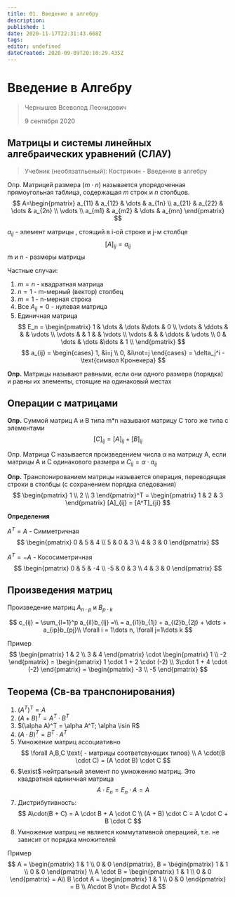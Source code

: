 ```yaml
---
title: 01. Введение в алгебру
description: 
published: 1
date: 2020-11-17T22:31:43.668Z
tags: 
editor: undefined
dateCreated: 2020-09-09T20:10:29.435Z
---
```


# Введение в Алгебру
> Чернышев Всеволод Леонидович
>
> 9 сентября 2020 

## Матрицы и системы линейных алгебраических уравнений (СЛАУ)
> Учебник (необязатльеный): Кострикин - Введение в алгебру

Опр. Матрицей размера $(m\cdot n)$ называется упорядоченная прямоугольная таблица, содержащая $m$ строк и $n$ столбцов.
$$
A=\begin{pmatrix}
a_{11} & a_{12} & \dots & a_{1n} \\
a_{21} & a_{22} & \dots & a_{2n} \\
\vdots  \\
a_{m1} & a_{m2} & \dots & a_{mn}
\end{pmatrix}
$$

$a_{ij}$ - элемент матрицы , стоящий в i-ой строке и j-м столбце
$$
[A]_{ij} = a_{ij}
$$
m и n - размеры матрицы

Частные случаи:
1. $m = n$ - квадратная матрица
2. $n = 1$ - m-мерный (вектор) столбец
3. $m = 1$ - n-мерная строка
4. Все $A_{ij} = 0$ - нулевая матрица
5. Единичная матрица
$$
E_n = \begin{pmatrix}
1 & \dots & \dots &\dots & 0 \\
\vdots & \ddots & & & \vdots \\
\vdots & & 1 & & \vdots \\
\vdots & & & \ddots & \vdots \\
0 & \dots & \dots &\dots & 1 \\
\end{pmatrix}
$$
$$
a_{ij} = \begin{cases}
1, &i=j \\
0, &i\not=j
\end{cases}
 = \delta_j^i - \text{символ Кронекера}
$$

**Опр.** Матрицы называют равными, если они одного размера (порядка) и равны их элементы,
стоящие на одинаковый местах

## Операции с матрицами
**Опр.** Суммой матриц А и B типа m*n называют матрицу С того же типа с элементами
$$
[C]_{ij} = [A]_{ij} + [B]_{ij}
$$

Опр. Матрица С называется произведением числа $\alpha$ на матрицу A, если матрицы A и C одинакового размера и $C_{ij} = \alpha \cdot a_{ij}$

**Опр.** Транспонированием матрицы  называется операция, переводящая строки в столбцы (с сохранением порядка следования)
$$
\begin{pmatrix}
1 \\
2 \\
3
\end{pmatrix}^T =
\begin{pmatrix}
1 & 2 & 3
\end{pmatrix}
[A]_{ij} = [A^T]_{ji}
$$


**Определения**

$A^T= A$ - Симметричная
$$
\begin{pmatrix}
0 & 5 & 4 \\
5 & 0 & 3 \\
4 & 3 & 0
\end{pmatrix}
$$

$A^T = -A$ - Кососиметричная
$$
\begin{pmatrix}
0 & 5 & -4 \\
-5 & 0 & 3 \\
4 & 3 & 0
\end{pmatrix}
$$

## Произведения матриц
Произведение матриц $A_{n\cdot p}$ и $B_{p\cdot k}$

$$
c_{ij} = \sum_{l=1}^p a_{il}b_{lj} =\\
= a_{i1}b_{1j} + a_{i2}b_{2j} + \dots + a_{ip}b_{pj}\\
\forall i = 1\dots n, \forall j=1\dots k
$$

Пример
$$
\begin{pmatrix}
1 & 2 \\
3 & 4
\end{pmatrix} \cdot
\begin{pmatrix}
1 \\
-2
\end{pmatrix} =
\begin{pmatrix}
1 \cdot 1 + 2 \cdot (-2) \\
3\cdot 1 + 4 \cdot (-2)
\end{pmatrix} =
\begin{pmatrix}
-3 \\
-5
\end{pmatrix}
$$

## Теорема (Св-ва транспонирования)
1. $(A^T)^T=A$
2. $(A+B)^T = A^T \cdot B^T$
3. $(\alpha A)^T = \alpha A^T; \alpha \isin R$
4. $(A \cdot B)^T = B^T \cdot A^T$
5. Умножение матриц ассоциативно
$$
\forall A,B,C \text{ - матрицы соответсвующих типов} \\
A \cdot(B \cdot C) = (A \cdot B) \cdot C
$$
6. $\exist$ нейтральный элемент по умножению  матриц. Это квадратная единичная матрица
$$
A\cdot E_n = E_n \cdot A = A
$$
7. Дистрибутивность:
$$
A\cdot(B + C) = A \cdot B + A \cdot C \\
(A + B) \cdot C = A \cdot C + B \cdot C
$$
8. Умножение матриц не является коммутативной операцией, т.е. не зависит от порядка множителей

Пример
$$
A = \begin{pmatrix}
1 & 1 \\
0 & 0
\end{pmatrix},
B = \begin{pmatrix}
1 & 1 \\
0 & 0
\end{pmatrix} \\
A \cdot B = \begin{pmatrix}
1 & 1 \\
0 & 0
\end{pmatrix} = A\\
B \cdot A = \begin{pmatrix}
1 & 1 \\
0 & 0
\end{pmatrix} = B \\
A\cdot B \not= B\cdot A
$$


